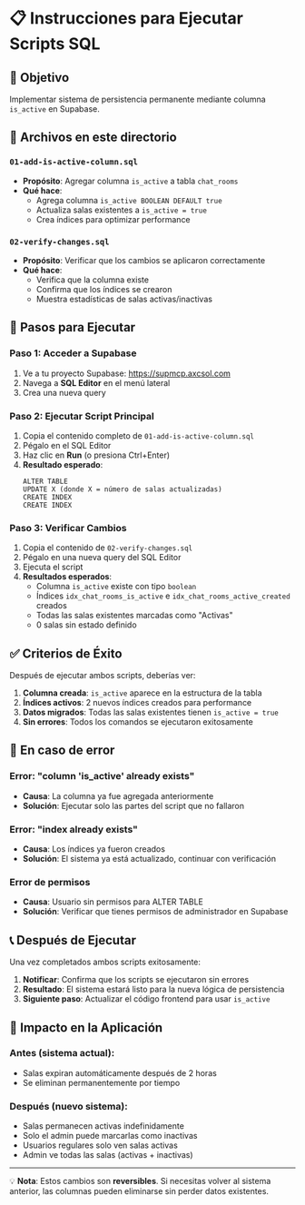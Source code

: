 # 📋 Instrucciones para Ejecutar Scripts SQL

## 🎯 Objetivo
Implementar sistema de persistencia permanente mediante columna `is_active` en Supabase.

## 📁 Archivos en este directorio

### `01-add-is-active-column.sql`
- **Propósito**: Agregar columna `is_active` a tabla `chat_rooms`
- **Qué hace**: 
  - Agrega columna `is_active BOOLEAN DEFAULT true`
  - Actualiza salas existentes a `is_active = true`
  - Crea índices para optimizar performance

### `02-verify-changes.sql`
- **Propósito**: Verificar que los cambios se aplicaron correctamente
- **Qué hace**: 
  - Verifica que la columna existe
  - Confirma que los índices se crearon
  - Muestra estadísticas de salas activas/inactivas

## 🚀 Pasos para Ejecutar

### Paso 1: Acceder a Supabase
1. Ve a tu proyecto Supabase: https://supmcp.axcsol.com
2. Navega a **SQL Editor** en el menú lateral
3. Crea una nueva query

### Paso 2: Ejecutar Script Principal
1. Copia el contenido completo de `01-add-is-active-column.sql`
2. Pégalo en el SQL Editor
3. Haz clic en **Run** (o presiona Ctrl+Enter)
4. **Resultado esperado**: 
   ```
   ALTER TABLE
   UPDATE X (donde X = número de salas actualizadas)
   CREATE INDEX
   CREATE INDEX
   ```

### Paso 3: Verificar Cambios
1. Copia el contenido de `02-verify-changes.sql`
2. Pégalo en una nueva query del SQL Editor
3. Ejecuta el script
4. **Resultados esperados**:
   - Columna `is_active` existe con tipo `boolean`
   - Índices `idx_chat_rooms_is_active` e `idx_chat_rooms_active_created` creados
   - Todas las salas existentes marcadas como "Activas"
   - 0 salas sin estado definido

## ✅ Criterios de Éxito

Después de ejecutar ambos scripts, deberías ver:

1. **Columna creada**: `is_active` aparece en la estructura de la tabla
2. **Índices activos**: 2 nuevos índices creados para performance
3. **Datos migrados**: Todas las salas existentes tienen `is_active = true`
4. **Sin errores**: Todos los comandos se ejecutaron exitosamente

## 🚨 En caso de error

### Error: "column 'is_active' already exists"
- **Causa**: La columna ya fue agregada anteriormente
- **Solución**: Ejecutar solo las partes del script que no fallaron

### Error: "index already exists"
- **Causa**: Los índices ya fueron creados
- **Solución**: El sistema ya está actualizado, continuar con verificación

### Error de permisos
- **Causa**: Usuario sin permisos para ALTER TABLE
- **Solución**: Verificar que tienes permisos de administrador en Supabase

## 📞 Después de Ejecutar

Una vez completados ambos scripts exitosamente:

1. **Notificar**: Confirma que los scripts se ejecutaron sin errores
2. **Resultado**: El sistema estará listo para la nueva lógica de persistencia
3. **Siguiente paso**: Actualizar el código frontend para usar `is_active`

## 🔧 Impacto en la Aplicación

### Antes (sistema actual):
- Salas expiran automáticamente después de 2 horas
- Se eliminan permanentemente por tiempo

### Después (nuevo sistema):
- Salas permanecen activas indefinidamente
- Solo el admin puede marcarlas como inactivas
- Usuarios regulares solo ven salas activas
- Admin ve todas las salas (activas + inactivas)

---

💡 **Nota**: Estos cambios son **reversibles**. Si necesitas volver al sistema anterior, las columnas pueden eliminarse sin perder datos existentes.